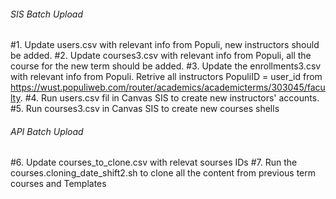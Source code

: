 ###### SIS Batch Upload ############
#1. Update users.csv with relevant info from Populi, new instructors should be added.
#2. Update courses3.csv with relevant info from Populi, all the course for the new term should be added.
#3. Update the enrollments3.csv with relevant info from Populi. Retrive all instructors PopuliID = user_id from https://wust.populiweb.com/router/academics/academicterms/303045/faculty.
#4. Run users.csv fil in Canvas SIS to create new instructors' accounts.
#5. Run courses3.csv in Canvas SIS to create new courses shells

###### API Batch Upload ##########
#6. Update courses_to_clone.csv with relevat sourses IDs
#7. Run the courses.cloning_date_shift2.sh to clone all the content from previous term courses and Templates
